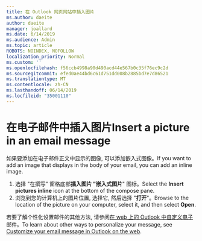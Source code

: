 ```yaml
---
title: 在 Outlook 网页网站中插入图片
ms.author: daeite
author: daeite
manager: joallard
ms.date: 6/14/2019
ms.audience: Admin
ms.topic: article
ROBOTS: NOINDEX, NOFOLLOW
localization_priority: Normal
ms.custom: ''
ms.openlocfilehash: f56ccb4998a90d490acd44e567b0c35f76ec9c2d
ms.sourcegitcommit: efed0ae44bd6c61d751dd008b2885bd7e7d86521
ms.translationtype: MT
ms.contentlocale: zh-CN
ms.lasthandoff: 06/14/2019
ms.locfileid: "35001110"
---
```

# <a name="insert-a-picture-in-an-email-message"></a><span data-ttu-id="35584-102">在电子邮件中插入图片</span><span class="sxs-lookup"><span data-stu-id="35584-102">Insert a picture in an email message</span></span>

<span data-ttu-id="35584-103">如果要添加在电子邮件正文中显示的图像, 可以添加嵌入式图像。</span><span class="sxs-lookup"><span data-stu-id="35584-103">If you want to add an image that displays in the body of your email, you can add an inline image.</span></span>

1. <span data-ttu-id="35584-104">选择 "在撰写" 窗格底部**插入图片 "嵌入式图片**" 图标。</span><span class="sxs-lookup"><span data-stu-id="35584-104">Select the **Insert pictures inline** icon at the bottom of the compose pane.</span></span>
1. <span data-ttu-id="35584-105">浏览到您的计算机上的图片位置, 选择它, 然后选择 "**打开**"。</span><span class="sxs-lookup"><span data-stu-id="35584-105">Browse to the location of the picture on your computer, select it, and then select **Open**.</span></span>

<span data-ttu-id="35584-106">若要了解个性化设置邮件的其他方法, 请参阅[在 web 上的 Outlook 中自定义电子](https://support.office.com/article/079442eb-6b41-4ff5-b6e0-a83d3967ac41)邮件。</span><span class="sxs-lookup"><span data-stu-id="35584-106">To learn about other ways to personalize your message, see [Customize your email message in Outlook on the web](https://support.office.com/article/079442eb-6b41-4ff5-b6e0-a83d3967ac41).</span></span>